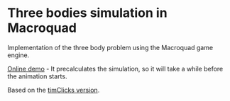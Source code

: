 # Three bodies simulation in Macroquad

Implementation of the three body problem using the Macroquad game engine.

[Online demo](https://ollej.github.io/macroquad-three-bodies/) - It
precalculates the simulation, so it will take a while before the animation
starts.

Based on the [timClicks version](https://github.com/timClicks/tutorials/tree/main/202404-three-bodies).

